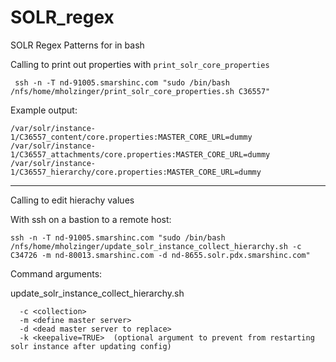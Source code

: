 # SOLR_regex
SOLR Regex Patterns for in bash

Calling to print out properties with `print_solr_core_properties`

```
 ssh -n -T nd-91005.smarshinc.com "sudo /bin/bash /nfs/home/mholzinger/print_solr_core_properties.sh C36557"
```

Example output:

```
/var/solr/instance-1/C36557_content/core.properties:MASTER_CORE_URL=dummy
/var/solr/instance-1/C36557_attachments/core.properties:MASTER_CORE_URL=dummy
/var/solr/instance-1/C36557_hierarchy/core.properties:MASTER_CORE_URL=dummy
```

---

Calling to edit hierachy values

With ssh on a bastion to a remote host:

```
ssh -n -T nd-91005.smarshinc.com "sudo /bin/bash /nfs/home/mholzinger/update_solr_instance_collect_hierarchy.sh -c C34726 -m nd-80013.smarshinc.com -d nd-8655.solr.pdx.smarshinc.com"
```

Command arguments:

update_solr_instance_collect_hierarchy.sh

```
  -c <collection>
  -m <define master server>
  -d <dead master server to replace>
  -k <keepalive=TRUE>  (optional argument to prevent from restarting solr instance after updating config)
```
